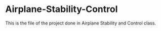 # Airplane-Stability-Control
This is the file of the project done in Airplane Stability and Control class.
